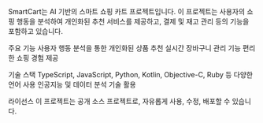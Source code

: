 SmartCart는 AI 기반의 스마트 쇼핑 카트 프로젝트입니다. 이 프로젝트는 사용자의 쇼핑 행동을 분석하여 개인화된 추천 서비스를 제공하고, 결제 및 재고 관리 등의 기능을 포함하고 있습니다.

주요 기능
사용자 행동 분석을 통한 개인화된 상품 추천
실시간 장바구니 관리 기능
편리한 쇼핑 경험 제공

기술 스택
TypeScript, JavaScript, Python, Kotlin, Objective-C, Ruby 등 다양한 언어 사용
인공지능 및 데이터 분석 기술 활용

라이선스
이 프로젝트는 공개 소스 프로젝트로, 자유롭게 사용, 수정, 배포할 수 있습니다.
